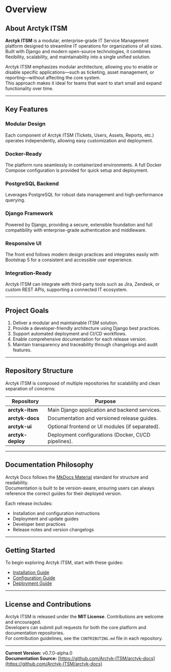# Overview

## About Arctyk ITSM

**Arctyk ITSM** is a modular, enterprise-grade IT Service Management platform designed to streamline IT operations for organizations of all sizes.  
Built with Django and modern open-source technologies, it combines flexibility, scalability, and maintainability into a single unified solution.

Arctyk ITSM emphasizes modular architecture, allowing you to enable or disable specific applications—such as ticketing, asset management, or reporting—without affecting the core system.  
This approach makes it ideal for teams that want to start small and expand functionality over time.

---

## Key Features

### Modular Design
Each component of Arctyk ITSM (Tickets, Users, Assets, Reports, etc.) operates independently, allowing easy customization and deployment.

### Docker-Ready
The platform runs seamlessly in containerized environments. A full Docker Compose configuration is provided for quick setup and deployment.

### PostgreSQL Backend
Leverages PostgreSQL for robust data management and high-performance querying.

### Django Framework
Powered by Django, providing a secure, extensible foundation and full compatibility with enterprise-grade authentication and middleware.

### Responsive UI
The front end follows modern design practices and integrates easily with Bootstrap 5 for a consistent and accessible user experience.

### Integration-Ready
Arctyk ITSM can integrate with third-party tools such as Jira, Zendesk, or custom REST APIs, supporting a connected IT ecosystem.

---

## Project Goals

1. Deliver a modular and maintainable ITSM solution.
2. Provide a developer-friendly architecture using Django best practices.
3. Support automated deployment and CI/CD workflows.
4. Enable comprehensive documentation for each release version.
5. Maintain transparency and traceability through changelogs and audit features.

---

## Repository Structure

Arctyk ITSM is composed of multiple repositories for scalability and clean separation of concerns:

| Repository | Purpose |
|-------------|----------|
| **arctyk-itsm** | Main Django application and backend services. |
| **arctyk-docs** | Documentation and versioned release guides. |
| **arctyk-ui** | Optional frontend or UI modules (if separated). |
| **arctyk-deploy** | Deployment configurations (Docker, CI/CD pipelines). |

---

## Documentation Philosophy

Arctyk Docs follows the [MkDocs Material](https://squidfunk.github.io/mkdocs-material/) standard for structure and readability.  
Documentation is built to be version-aware, ensuring users can always reference the correct guides for their deployed version.

Each release includes:

- Installation and configuration instructions
- Deployment and update guides
- Developer best practices
- Release notes and version changelogs

---

## Getting Started

To begin exploring Arctyk ITSM, start with these guides:

- [Installation Guide](getting-started/installation.md)
- [Configuration Guide](getting-started/configuration.md)
- [Deployment Guide](getting-started/deployment.md)

---

## License and Contributions

Arctyk ITSM is released under the **MIT License**. Contributions are welcome and encouraged.  
Developers can submit pull requests for both the core platform and documentation repositories.  
For contribution guidelines, see the `CONTRIBUTING.md` file in each repository.

---

**Current Version:** v0.7.0-alpha.0  
**Documentation Source:** [https://github.com/Arctyk-ITSM/arctyk-docs](https://github.com/Arctyk-ITSM/arctyk-docs)
